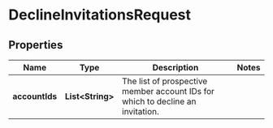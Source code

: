 

# DeclineInvitationsRequest


## Properties

| Name | Type | Description | Notes |
|------------ | ------------- | ------------- | -------------|
|**accountIds** | **List&lt;String&gt;** | The list of prospective member account IDs for which to decline an invitation. |  |



